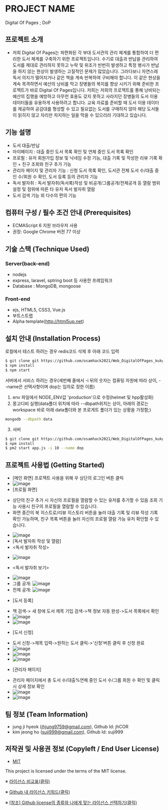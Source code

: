 # PROJECT NAME
Digital Of Pages ; DoP

## 프로젝트 소개
- 저희 Digital Of Pages는 파편화된 각 부대 도서관의 관리 체계를 통합하여 더 편리한 도서 체계를 구축하기 위한 프로젝트입니다. 수기로 대출과 반납을 관리하여 도서를 제대로 관리하지 못하고 누락 및 위조가 빈번히 발생하고 특정 병사가 반납을 하지 않는 현상이 발생하는 고질적인 문제가 많았습니다. 그러다보니 자연스레 독서 의지가 떨어지거나 같은 책을 계속 반복하여 구비해야 합니다. 이 같은 현상을 계속 목격하면서 예산의 낭비를 막고 장병들의 복지를 향상 시키기 위해 준비한 프로젝트가 바로 Digital Of Pages입니다. 저희는 저희의 프로젝트를 통해 낭비되는 예산의 집행을 예방하고 아무런 효용도 갖지 못하고 사라지던 장병들의 도서 이용 데이터들을 유용하게 사용하려고 합니다. 교육 자료를 준비할 때 도서 이용 데이터를 제공하여 공감대를 형성할 수 있고 필요없는 도서를 구매하지 않아 해당 도서들이 읽히지 않고 자리만 차지하는 일을 막을 수 있으리라 기대하고 있습니다.


## 기능 설명
 - 도서 대출/반납
 - 마이페이지 : 대출 중인 도서 목록 확인 및 연체 중인 도서 목록 확인
 - 프로필 : 유저 회원가입 정보 및 닉네임 수정 기능, 대출 기록 및 작성한 리뷰 기록 확인 + 친구 조회와 친구 추가 기능
 - 관리자 페이지 및 관리자 기능 : 신청 도서 목록 확인, 도서관 전체 도서 수/대출 중인 수/회원 수 확인, 도서 등록 등의 관리자 기능
 - 독서 발자취 : 독서 발자취(독서록)작성 및 비공개/그룹공개/전체공개 등 열람 범위 설정 및 점위에 따른 타 유저 독서 발자취 열람
 - 도서 검색 기능 외 다수의 편의 기능 

## 컴퓨터 구성 / 필수 조건 안내 (Prerequisites)
* ECMAScript 6 지원 브라우저 사용
* 권장: Google Chrome 버젼 77 이상

## 기술 스택 (Technique Used) 
### Server(back-end)
 - nodejs
 - express, laravel, sptring boot 등 사용한 프레임워크 
 - Database : MongoDB, mongoose
 
### Front-end
 - 	ejs, HTML5, CSS3, Vue.js
 -  부트스트랩
 - Alpha template(http://html5up.net)

## 설치 안내 (Installation Process)
로컬에서 테스트 하려는 경우 redis코드 삭제 후 아래 코드 입력
```bash
$ git clone git https://github.com/osamhack2021/Web_DigitalOfPages_kukgicjobs.git
$ npm install
$ npm start
```
서버에서 서비스 하려는 경우(세번째 줄에서 -i 뒤의 숫자는 컴퓨팅 자원에 따라 상이, --name은 선택사항이며 dop는 임의로 정한 이름)
1. env 파일에서 NODE_ENV값 'production'으로 수정(helmet 및 hpp활성화)
2. 몽고디비 실행(data폴더 위치에 따라 --dbpath위치는 상이, 아래의 경로는 workspace 바로 아래 data폴더와 본 프로게트 폴더가 있는 상황을 가정함;)
```bash
mongodb --dbpath data
```
3. 서버 
```bash
$ git clone git https://github.com/osamhack2021/Web_DigitalOfPages_kukgicjobs.git
$ npm install
$ pm2 start app.js -i 10 --name dop
```

## 프로젝트 사용법 (Getting Started)
 * [메인 화면] 프로젝트 사용을 위해 우 상단의 로그인 버튼 클릭
 * ![image](https://user-images.githubusercontent.com/63538097/136648258-a9f86395-2098-45c1-a6f4-04e4f2439884.png)
 * [프로필 화면] 
  - 상단의 친구 추가 시 자신의 프로필을 열람할 수 있는 유저를 추가할 수 있음 조회 기능 사용시 친구의 프로필을 열람할 수 있습니다.
  - 화면 중간의 북 히스트로/리뷰 히스토리 버튼을 눌러 대출 기록 및 리뷰 작성 기록 확인 가능하며, 친구 목록 버튼을 눌러 자신의 프로필 열람 가능 유저 확인할 수 있습니다.
 * ![image](https://user-images.githubusercontent.com/63538097/136648304-2253039a-4c88-40d6-a2da-0c2c9949ffce.png)
 * [독서 발자취 작성 및 열람]
 * <독서 발자취 작성>
  - ![image](https://user-images.githubusercontent.com/63538097/136648443-0fc623f2-ba58-47a6-bc70-04e8af8b8241.png)
 * <독서 발자취 보기>
  - ![image](https://user-images.githubusercontent.com/63538097/136648468-451c30de-d70b-40f8-9763-37d57bb94d4d.png)
  - 그룹 공개: ![image](https://user-images.githubusercontent.com/63538097/136648530-edcb0a46-1e27-4310-904d-0099e8f0dc7d.png)
  - 전체 공개: ![image](https://user-images.githubusercontent.com/63538097/136648541-c61d0707-509f-4ee0-918a-d5795f1822b0.png)
 * [도서 등록] 
  - 책 검색-> 새 창에 도서 제목 기입 검색->책 정보 자동 완성->도서 목록에서 확인
  - ![image](https://user-images.githubusercontent.com/63538097/136648577-18ecb8ae-12b3-4911-8a32-e296e6448ed3.png)
  - ![image](https://user-images.githubusercontent.com/63538097/136648610-e2729f5f-eab3-4173-a5ac-a811777fdaf7.png)
* [도서 신청] 
 - 도서 신청->제목 입력->원하는 도서 클릭->'신청'버튼 클릭 후 신청 완료
 - ![image](https://user-images.githubusercontent.com/63538097/136648660-d017c3b0-6dd6-49c4-b6fc-19ab9e1eed0b.png)
 - ![image](https://user-images.githubusercontent.com/63538097/136648687-0a76075d-286e-4096-901b-f9b3071978fa.png)
 - ![image](https://user-images.githubusercontent.com/63538097/136648705-48e2b88d-d2a4-4930-8b4e-efca76f367fc.png)
* [관리자 페이지] 
 - 관리자 페이지에서 총 도서 수/대출%연체 중인 도서 수/그룹 회원 수 확인 및 클릭시 상세 정보 확인
 - ![image](https://user-images.githubusercontent.com/63538097/136648751-0220cc7b-7dd8-4118-b1c6-e362ab48d3ed.png)
 - ![image](https://user-images.githubusercontent.com/63538097/136648831-7458c3b6-ac49-40f4-ac37-e06f0ec07938.png)











 
## 팀 정보 (Team Information)
- jung ji hyeok (jhjung9759@gmail.com), Github Id: jhCOR
- kim jeong ho (suji999@gmail.com), Github Id: suji999

## 저작권 및 사용권 정보 (Copyleft / End User License)
 * [MIT](https://github.com/osam2020-WEB/Sample-ProjectName-TeamName/blob/master/license.md)

This project is licensed under the terms of the MIT license.

※ [라이선스 비교표(클릭)](https://olis.or.kr/license/compareGuide.do)

※ [Github 내 라이선스 키워드(클릭)](https://docs.github.com/en/github/creating-cloning-and-archiving-repositories/creating-a-repository-on-github/licensing-a-repository)

※ [\[참조\] Github license의 종류와 나에게 맞는 라이선스 선택하기(클릭)](https://flyingsquirrel.medium.com/github-license%EC%9D%98-%EC%A2%85%EB%A5%98%EC%99%80-%EB%82%98%EC%97%90%EA%B2%8C-%EB%A7%9E%EB%8A%94-%EB%9D%BC%EC%9D%B4%EC%84%A0%EC%8A%A4-%EC%84%A0%ED%83%9D%ED%95%98%EA%B8%B0-ae29925e8ff4)
